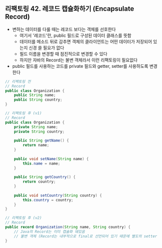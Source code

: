 ## 리팩토링 42. 레코드 캡슐화하기 (Encapsulate Record)

- 변하는 데이터를 다룰 때는 레코드 보다는 객체를 선호한다
    - 여기서 '레코드'란, public 필드로 구성된 데이터 클래스를 뜻함
    - 데이터를 메소드 뒤로 감추면 객체의 클라이언트는 어떤 데이터가 저장되어 있는지 신경 쓸 필요가 없다
    - 필드 이름을 변경할 때 점진적으로 변경할 수 있다
    - 하지만 자바의 Record는 불변 객체라서 이런 리팩토링이 필요없다
- public 필드를 사용하는 코드를 private 필드와 getter, setter를 사용하도록 변경한다

````java
// 리팩토링 전 
// Record
public class Organization {
    public String name;
    public String country;
}
````

````java
// 리팩토링 후 (v1)
// Record
public class Organization {
    private String name;
    private String country;
    
    public String getName() {
        return name;
    }
    
    public void setName(String name) {
        this.name = name;
    }
    
    public String getCountry() {
        return country;
    }
    
    public void setCountry(String country) {
        this.country = country;
    }
}
````

````java
// 리팩토링 후 (v2)
// Record
public record Organization(String name, String country) {
    // Java의 Record는 이미 캡슐화 돼있음
    // 불변 객체 (Record는 내부적으로 final로 선언되어 있기 때문에 별도의 setter 생성 불가)
}
````